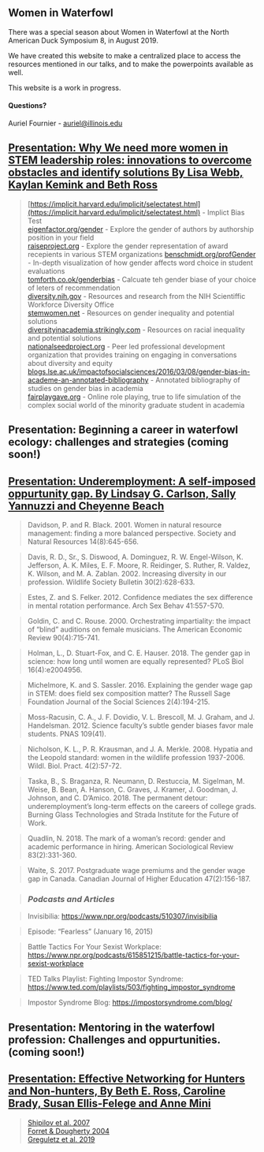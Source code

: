 ## Women in Waterfowl

There was a special season about Women in Waterfowl at the North American Duck Symposium 8, in August 2019. 

We have created this website to make a centralized place to access the resources mentioned in our talks, and to make the powerpoints available as well.

This website is a work in progress. 

#### Questions?
Auriel Fournier - auriel@illinois.edu


## [Presentation: Why We need more women in STEM leadership roles: innovations to overcome obstacles and identify solutions By Lisa Webb, Kaylan Kemink and Beth Ross](https://github.com/aurielfournier/women_in_waterfowl/blob/master/_pdfs/Why%20we%20need%20more%20female%20leaders%20in%20STEM.pdf)


> [https://implicit.harvard.edu/implicit/selectatest.html](https://implicit.harvard.edu/implicit/selectatest.html) - Implict Bias Test  
> [eigenfactor.org/gender](eigenfactor.org/gender) - Explore the gender of authors by authorship position in your field  
> [raiseproject.org](raiseproject.org ) - Explore the gender representation of award recepients in various STEM organizations
> [benschmidt.org/profGender](benschmidt.org/profGender) - In-depth visualization of how gender affects word choice in student evaluations  
> [tomforth.co.ok/genderbias](tomforth.co.ok/genderbias) - Calcuate teh gender biase of your choice of leters of recommendation   
> [diversity.nih.gov](diversity.nih.gov) - Resources and research from the NIH Scientiffic Workforce Diversity Office  
> [stemwomen.net](stemwomen.net) - Resources on gender inequality and potential solutions  
> [diversityinacademia.strikingly.com](diversityinacademia.strikingly.com) - Resources on racial inequality and potential solutions   
> [nationalseedproject.org](nationalseedproject.org) - Peer led professional development organization that provides training on engaging in conversations about diversity and equity  
> [blogs.lse.ac.uk/impactofsocialsciences/2016/03/08/gender-bias-in-academe-an-annotated-bibliography](blogs.lse.ac.uk/impactofsocialsciences/2016/03/08/gender-bias-in-academe-an-annotated-bibliography) - Annotated bibliography of studies on gender bias in academia  
> [fairplaygave.org](fairplaygave.org) - Online role playing, true to life simulation of the complex social world of the minority graduate student in academia 
      
    
    

## Presentation: Beginning a career in waterfowl ecology: challenges and strategies (coming soon!)  
  
    
    

## [Presentation: Underemployment: A self-imposed oppurtunity gap. By Lindsay G. Carlson, Sally Yannuzzi and Cheyenne Beach ](https://github.com/aurielfournier/women_in_waterfowl/blob/master/_pdfs/Oppurtunity_Gap.pdf)

> Davidson, P. and R. Black. 2001. Women in natural resource management: finding a more balanced perspective. Society and Natural Resources 14(8):645-656.

> Davis, R. D., Sr., S. Diswood, A. Dominguez, R. W. Engel-Wilson, K. Jefferson, A. K. Miles, E. F. Moore, R. Reidinger, S. Ruther, R. Valdez, K. Wilson, and M. A. Zablan. 2002. Increasing diversity in our profession. Wildlife Society Bulletin 30(2):628-633.

> Estes, Z. and S. Felker. 2012. Confidence mediates the sex difference in mental rotation performance. Arch Sex Behav 41:557-570.

> Goldin, C. and C. Rouse. 2000. Orchestrating impartiality: the impact of “blind” auditions on female musicians. The American Economic Review 90(4):715-741.

> Holman, L., D. Stuart-Fox, and C. E. Hauser. 2018. The gender gap in science: how long until women are equally represented? PLoS Biol 16(4):e2004956.

> Michelmore, K. and S. Sassler. 2016. Explaining the gender wage gap in STEM: does field sex composition matter? The Russell Sage Foundation Journal of the Social Sciences 2(4):194-215.

> Moss-Racusin, C. A., J. F. Dovidio, V. L. Brescoll, M. J. Graham, and J. Handelsman. 2012. Science faculty’s subtle gender biases favor male students. PNAS 109(41).

> Nicholson, K. L., P. R. Krausman, and J. A. Merkle. 2008. Hypatia and the Leopold standard: women in the wildlife profession 1937-2006. Wildl. Biol. Pract. 4(2):57-72.

> Taska, B., S. Braganza, R. Neumann, D. Restuccia, M. Sigelman, M. Weise, B. Bean, A. Hanson, C. Graves, J. Kramer, J. Goodman, J. Johnson, and C. D’Amico. 2018. The permanent detour: underemployment’s long-term effects on the careers of college grads. Burning Glass Technologies and Strada Institute for the Future of Work.

> Quadlin, N. 2018. The mark of a woman’s record: gender and academic performance in hiring. American Sociological Review 83(2):331-360.

> Waite, S. 2017. Postgraduate wage premiums and the gender wage gap in Canada. Canadian Journal of Higher Education 47(2):156-187.

> ### _Podcasts and Articles_

> Invisibilia: https://www.npr.org/podcasts/510307/invisibilia

> Episode: “Fearless” (January 16, 2015)

> Battle Tactics For Your Sexist Workplace: https://www.npr.org/podcasts/615851215/battle-tactics-for-your-sexist-workplace

> TED Talks Playlist: Fighting Impostor Syndrome: https://www.ted.com/playlists/503/fighting_impostor_syndrome

> Impostor Syndrome Blog: https://impostorsyndrome.com/blog/

## Presentation: Mentoring in the waterfowl profession: Challenges and oppurtunities. (coming soon!)


      
## [Presentation: Effective Networking for Hunters and Non-hunters, By Beth E. Ross, Caroline Brady, Susan Ellis-Felege and Anne Mini ](https://github.com/aurielfournier/women_in_waterfowl/blob/master/_pdfs/Effective_Networking_Presentation.pdf)

> [Shipilov et al. 2007](https://journals.aom.org/doi/abs/10.5465/ambpp.2007.26508183)  
> [Forret & Dougherty 2004](https://onlinelibrary.wiley.com/doi/abs/10.1002/job.253)  
> [Greguletz et al. 2019](https://journals.sagepub.com/doi/abs/10.1177/0018726718804303)



